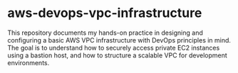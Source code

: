 # aws-devops-vpc-infrastructure
This repository documents my hands-on practice in designing and configuring a basic AWS VPC infrastructure with DevOps principles in mind. The goal is to understand how to securely access private EC2 instances using a bastion host, and how to structure a scalable VPC for development environments.
